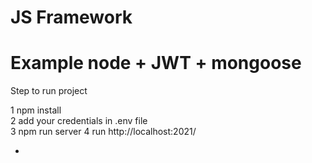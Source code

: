 # JS Framework
# Example node + JWT + mongoose

Step to run project

1 npm install <br>
2 add your credentials in .env file<br>
3 npm run server
4 run http://localhost:2021/

*
